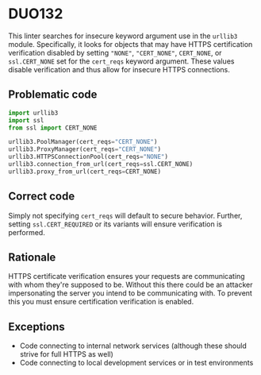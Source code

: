 # DUO132

This linter searches for insecure keyword argument use in the `urllib3` module.
Specifically, it looks for objects that may have HTTPS certification
verification disabled by setting `"NONE"`, `"CERT_NONE"`, `CERT_NONE`, or
`ssl.CERT_NONE` set for the `cert_reqs` keyword argument. These values disable
verification and thus allow for insecure HTTPS connections.

## Problematic code

```python
import urllib3
import ssl
from ssl import CERT_NONE

urllib3.PoolManager(cert_reqs="CERT_NONE")
urllib3.ProxyManager(cert_reqs="CERT_NONE")
urllib3.HTTPSConnectionPool(cert_reqs="NONE")
urllib3.connection_from_url(cert_reqs=ssl.CERT_NONE)
urllib3.proxy_from_url(cert_reqs=CERT_NONE)
```

## Correct code

Simply not specifying `cert_reqs` will default to secure behavior. Further,
setting `ssl.CERT_REQUIRED` or its variants will ensure verification is
performed.

## Rationale

HTTPS certificate verification ensures your requests are communicating with
whom they're supposed to be. Without this there could be an attacker
impersonating the server you intend to be communicating with. To prevent this
you must ensure certification verification is enabled.

## Exceptions

- Code connecting to internal network services (although these should strive for full HTTPS as well)
- Code connecting to local development services or in test environments
